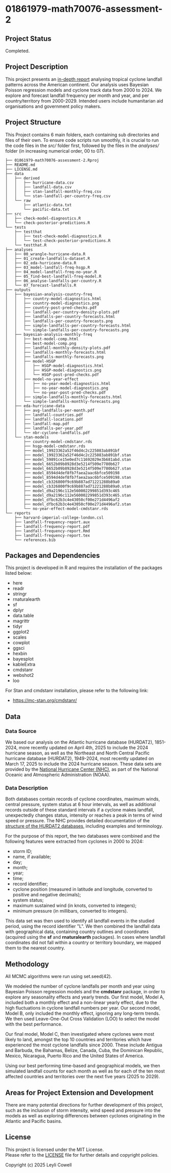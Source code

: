 # 01861979-math70076-assessment-2

## Project Status

Completed.

## Project Description

This project presents an [in-depth report](reports/landfall-frequency-report.pdf) analysing tropical cyclone landfall patterns across the
American continent. Our analysis uses Bayesian Poisson regression models and cyclone track
data from 2000 to 2024. We explore and forecast landfall frequency per month and year, and per country/territory from 2000-2029. 
Intended users include humanitarian aid organisations and government policy makers.

## Project Structure

This Project contains 6 main folders, each containing sub directories and files of their own.
To ensure code scripts run smoothly, it is crucial to run the code files in the *src/* folder first, followed
by the files in the *analyses/* folder (in increasing numerical order, 00 to 07).

```
├── 01861979-math70076-assessment-2.Rproj 
├── README.md
├── LICENSE.md
├── data
│   ├── derived
│   │   ├── hurricane-data.csv
│   │   ├── landfall-data.csv
│   │   ├── stan-landfall-monthly-freq.csv
│   │   └── stan-landfall-per-country-freq.csv
│   └── raw
│       ├── atlantic-data.txt
│       └── pacific-data.txt
├── src
│   ├── check-model-diagnostics.R
│   └── check-posterior-predictions.R
└── tests
    ├── testthat
    │   ├── test-check-model-diagnostics.R
    │   └── test-check-posterior-predictions.R
    └── testthat.R
├── analyses
│   ├── 00_wrangle-hurricane-data.R
│   ├── 01_create-landfalls-dataset.R
│   ├── 02_eda-hurricane-data.R
│   ├── 03_model-landfall-freq-hsgp.R
│   ├── 04_model-landfall-freq-no-year.R
│   ├── 05_find-best-landfall-freq-model.R
│   ├── 06_analyse-landfalls-per-country.R
│   └── 07_forecast-landfalls.R
├── outputs
│   ├── bayesian-analysis-country-freq
│   │   ├── country-model-diagnostics.html
│   │   ├── country-model-diagnostics.png
│   │   ├── country-post-pred-checks.pdf
│   │   ├── landfall-per-country-density-plots.pdf
│   │   ├── landfalls-per-country-forecasts.html
│   │   ├── landfalls-per-country-forecasts.png
│   │   ├── simple-landfalls-per-country-forecasts.html
│   │   └── simple-landfalls-per-country-forecasts.png
│   ├── bayesian-analysis-monthly-freq
│   │   ├── best-model-comp.html
│   │   ├── best-model-comp.png
│   │   ├── landfall-monthly-density-plots.pdf
│   │   ├── landfalls-monthly-forecasts.html
│   │   ├── landfalls-monthly-forecasts.png
│   │   ├── model-HSGP
│   │   │   ├── HSGP-model-diagnostics.html
│   │   │   ├── HSGP-model-diagnostics.png
│   │   │   └── HSGP-post-pred-checks.pdf
│   │   ├── model-no-year-effect
│   │   │   ├── no-year-model-diagnostics.html
│   │   │   ├── no-year-model-diagnostics.png
│   │   │   └── no-year-post-pred-checks.pdf
│   │   ├── simple-landfalls-monthly-forecasts.html
│   │   └── simple-landfalls-monthly-forecasts.png
│   ├── eda-hurricane-data
│   │   ├── avg-landfalls-per-month.pdf
│   │   ├── landfall-countries.pdf
│   │   ├── landfall-locations.pdf
│   │   ├── landfall-map.pdf
│   │   ├── landfalls-per-year.pdf
│   │   └── nbr-cyclone-landfalls.pdf
│   └── stan-models
│       ├── country-model-cmdstanr.rds
│       ├── hsgp-model-cmdstanr.rds
│       ├── model_19923362a52f46d4c2c225083ab891bf
│       ├── model_19923362a52f46d4c2c225083ab891bf.stan
│       ├── model_59891ce15e0ed7c11692029e3b681abd.stan
│       ├── model_6652b09b8928d3e5214f509e7780b627
│       ├── model_6652b09b8928d3e5214f509e7780b627.stan
│       ├── model_8594d4def8fb7faea2aac6bfce509198
│       ├── model_8594d4def8fb7faea2aac6bfce509198.stan
│       ├── model_cb326800f9c69b887ad71221288b89a0
│       ├── model_cb326800f9c69b887ad71221288b89a0.stan
│       ├── model_d9a2196c112e560002299851d393c465
│       ├── model_d9a2196c112e560002299851d393c465.stan
│       ├── model_dfbc62b3c4e43050cf00e271d4496af2
│       ├── model_dfbc62b3c4e43050cf00e271d4496af2.stan
│       └── no-year-effect-model-cmdstanr.rds
└── reports
    ├── harvard-imperial-college-london.csl
    ├── landfall-frequency-report.aux
    ├── landfall-frequency-report.pdf
    ├── landfall-frequency-report.Rmd
    ├── landfall-frequency-report.tex
    └── references.bib

```

## Packages and Dependencies

This project is developed in R and requires the installation of the packages listed below:

- here
- readr
- stringr
- rnaturalearth
- sf
- dplyr
- data.table
- magrittr
- tidyr
- ggplot2
- scales
- cowplot
- ggsci 
- hexbin 
- bayesplot 
- kableExtra
- cmdstanr 
- webshot2
- loo

For Stan and cmdstanr installation, please refer to the following link:

- https://mc-stan.org/cmdstanr/


## Data

### Data Source

We based our analysis on the Atlantic hurricane database (HURDAT2), 1851-2024, 
more recently updated on April 4th, 2025 to include the 2024 hurricane season, 
as well as the Northeast and North Central Pacific hurricane database (HURDAT2), 
1949-2024, most recently updated on March 17, 2025 to include the 2024 hurricane season. 
These data sets are provided by the [National Hurricane Center (NHC)](https://www.nhc.noaa.gov/data/), 
as part of the National Oceanic and Atmospheric Administration (NOAA). 

### Data Description

Both databases contain records of cyclone coordinates, maximum winds, central pressure, 
system status at 6 hour intervals, as well as additional records outside of these standard intervals 
if a cyclone makes landfall, unexpectedly changes status, intensity or reaches a peak in
terms of wind speed or pressure. The NHC provides detailed documentation of the 
[structure of the HURDAT2 databases](https://www.nhc.noaa.gov/data/hurdat/hurdat2-format-atl-1851-2021.pdf), 
including examples and terminology.

For the purpose of this report, the two databases were combined and the following 
features were extracted from cyclones in 2000 to 2024:

- storm ID;
- name, if available;
- day;
- month;
- year;
- time;
- record identifier;
- cyclone position (measured in latitude and longitude, converted to positive and negative decimals);
- system status;
- maximum sustained wind (in knots, converted to integers);
- minimum pressure (in millibars, converted to integers).

This data set was then used to identify all landfall events in the studied period, 
using the record identifier "L". We then combined the landfall data with geographical data, 
containing country outlines and coordinates (acquired using the **sf** and **rnaturalearth** packages).
In cases where landfall coordinates did not fall within a country or territory boundary, we mapped them to 
the nearest country. 

## Methodology

All MCMC algorithms were run using set.seed(42).

We modeled the number of cyclone landfalls per month and year using Bayesian
Poisson regression models and the **cmdstanr** package, in order to explore any seasonality effects and 
yearly trends. Our first model, Model A, included both a monthly effect and a non-linear yearly effect,
due to the high fluctuations in cyclone landfall numbers per year. Our second model, Model B, 
only included the monthly effect, ignoring any long-term trends. 
We then used Leave-One-Out Cross Validation (LOO) to
select the model with the best performance. 

Our final model, Model C, then investigated where cyclones were most likely to land, amongst the top 
10 countries and territories which have experienced the most cyclone landfalls since
2000. These include Antigua and Barbuda, the Bahamas, Belize, Canada, Cuba, 
the Dominican Republic, Mexico, Nicaragua, Puerto Rico and the United States of 
America.

Using our best performing time-based and geographical models, 
we then simulated landfall counts for each month as well as for each of the ten most 
affected countries and territories over the next five years (2025 to 2029). 


## Areas for Project Extension and Development

There are many potential directions for further development of this project, such as the inclusion of 
storm intensity, wind speed and pressure into the models as well as exploring differences between cyclones originating in the Atlantic and Pacific basins. 

## License

This project is licensed under the MIT License. \
Please refer to the [LICENSE](LICENSE.md) file for further details and copyright policies.

Copyright (c) 2025 Leyli Cowell


